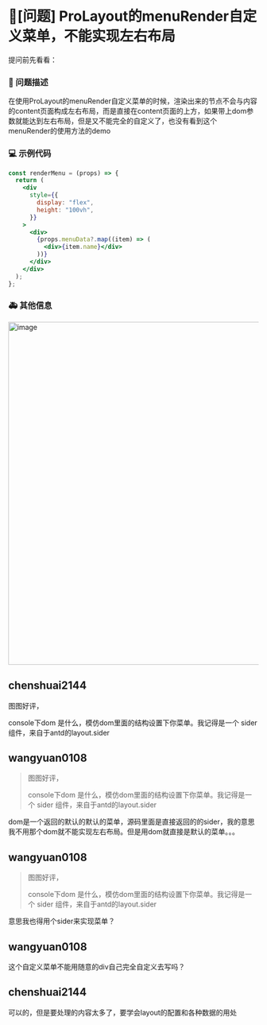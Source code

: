 # 🧐[问题] ProLayout的menuRender自定义菜单，不能实现左右布局

提问前先看看：

### 🧐 问题描述

在使用ProLayout的menuRender自定义菜单的时候，渲染出来的节点不会与内容的content页面构成左右布局，而是直接在content页面的上方，如果带上dom参数就能达到左右布局，但是又不能完全的自定义了，也没有看到这个menuRender的使用方法的demo

### 💻 示例代码

```jsx
const renderMenu = (props) => {
  return (
    <div
      style={{
        display: "flex",
        height: "100vh",
      }}
    >
      <div>
        {props.menuData?.map((item) => (
          <div>{item.name}</div>
        ))}
      </div>
    </div>
  );
};
```

### 🚑 其他信息

<img width="690" alt="image" src="https://user-images.githubusercontent.com/22407253/207751830-e655e506-a1df-4075-acba-f54c5639057d.png">

## chenshuai2144

图图好评，

console下dom 是什么，模仿dom里面的结构设置下你菜单。我记得是一个 sider 组件，来自于antd的layout.sider

## wangyuan0108

> 图图好评，
>
> console下dom 是什么，模仿dom里面的结构设置下你菜单。我记得是一个 sider 组件，来自于antd的layout.sider

dom是一个返回的默认的默认的菜单，源码里面是直接返回的的sider，我的意思我不用那个dom就不能实现左右布局。但是用dom就直接是默认的菜单。。。

## wangyuan0108

> 图图好评，
>
> console下dom 是什么，模仿dom里面的结构设置下你菜单。我记得是一个 sider 组件，来自于antd的layout.sider

意思我也得用个sider来实现菜单？

## wangyuan0108

这个自定义菜单不能用随意的div自己完全自定义去写吗？

## chenshuai2144

可以的，但是要处理的内容太多了，要学会layout的配置和各种数据的用处
